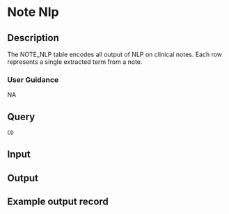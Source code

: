 <!--

-->

# Note Nlp










 

## Description
The NOTE_NLP table encodes all output of NLP on clinical notes. Each row represents a single extracted term from a note.
### User Guidance
NA



 
## Query
```sql
CD
```








 

## Input




 

## Output



 

## Example output record





